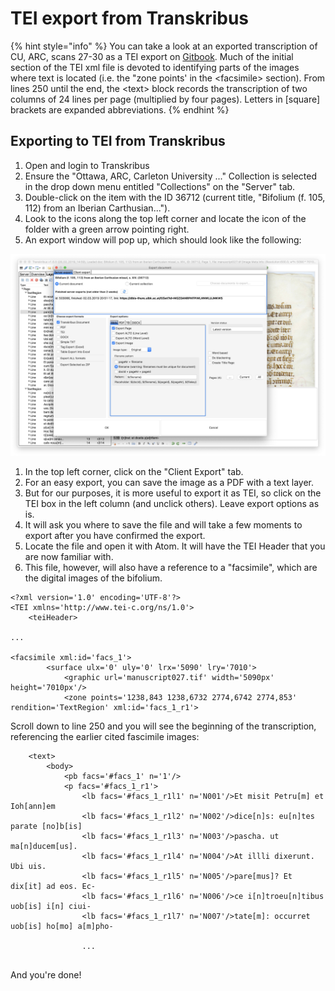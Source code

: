 # TEI export from Transkribus

{% hint style="info" %}
 You can take a look at an exported transcription of CU, ARC, scans 27-30 as a TEI export on [Gitbook](https://github.com/MarcSaurette/Gitbook/blob/master/week-19/Bifolium_%28f__105%2C_112%29_from_an_Iberian_Carthusian_missal%2C_s__XIV__tei.xml). Much of the initial section of the TEI xml file is devoted to identifying parts of the images where text is located \(i.e. the "zone points' in the &lt;facsimile&gt; section\). From lines 250 until the end, the &lt;text&gt; block records the transcription of two columns of 24 lines per page \(multiplied by four pages\). Letters in \[square\] brackets are expanded abbreviations. 
{% endhint %}

## Exporting to TEI from Transkribus

1. Open and login to Transkribus
2. Ensure the "Ottawa, ARC, Carleton University ..." Collection is selected in the drop down menu entitled "Collections" on the "Server" tab. 
3. Double-click on the item with the ID 36712 \(current title, "Bifolium \(f. 105, 112\) from an Iberian Carthusian..."\).
4. Look to the icons along the top left corner and locate the icon of the folder with a green arrow pointing right. 
5. An export window will pop up, which should look like the following:

![Export Screen on Transkribus](../.gitbook/assets/export-screen-transkribus.png)

1. In the top left corner, click on the "Client Export" tab. 
2. For an easy export, you can save the image as a PDF with a text layer.
3. But for our purposes, it is more useful to export it as TEI, so click on the TEI box in the left column \(and unclick others\). Leave export options as is. 
4. It will ask you where to save the file and will take a few moments to export after you have confirmed the export. 
5. Locate the file and open it with Atom. It will have the TEI Header that you are now familiar with. 
6. This file, however, will also have a reference to a "facsimile", which are the digital images of the bifolium.

```
<?xml version='1.0' encoding='UTF-8'?>
<TEI xmlns='http://www.tei-c.org/ns/1.0'>
	<teiHeader>

...

<facsimile xml:id='facs_1'>
		<surface ulx='0' uly='0' lrx='5090' lry='7010'>
			<graphic url='manuscript027.tif' width='5090px' height='7010px'/>
			<zone points='1238,843 1238,6732 2774,6742 2774,853' rendition='TextRegion' xml:id='facs_1_r1'>
```

Scroll down to line 250 and you will see the beginning of the transcription, referencing the earlier cited fascimile images:

```
	<text>
		<body>
			<pb facs='#facs_1' n='1'/>
			<p facs='#facs_1_r1'>
				<lb facs='#facs_1_r1l1' n='N001'/>Et misit Petru[m] et Ioh[ann]em
				<lb facs='#facs_1_r1l2' n='N002'/>dice[n]s: eu[n]tes parate [no]b[is]
				<lb facs='#facs_1_r1l3' n='N003'/>pascha. ut ma[n]ducem[us].
				<lb facs='#facs_1_r1l4' n='N004'/>At illli dixerunt. Ubi uis.
				<lb facs='#facs_1_r1l5' n='N005'/>pare[mus]? Et dix[it] ad eos. Ec-
				<lb facs='#facs_1_r1l6' n='N006'/>ce i[n]troeu[n]tibus uob[is] i[n] ciui-
				<lb facs='#facs_1_r1l7' n='N007'/>tate[m]: occurret uob[is] ho[mo] a[m]pho-
				
				...
				
```

And you're done!


